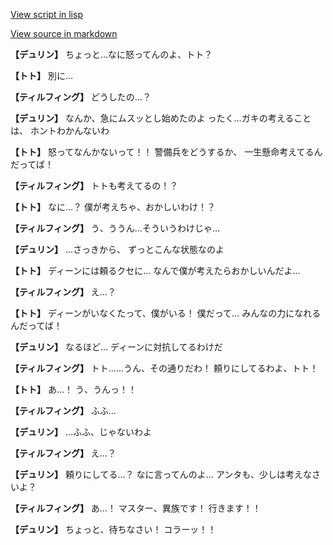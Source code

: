 [View script in lisp](../scripts/1550302.txt)

[View source in markdown](1550302.md)

**【デュリン】**
ちょっと…なに怒ってんのよ、トト？

**【トト】**
別に…

**【ティルフィング】**
どうしたの…？

**【デュリン】**
なんか、急にムスッとし始めたのよ
ったく…ガキの考えることは、
ホントわかんないわ

**【トト】**
怒ってなんかないって！！
警備兵をどうするか、
一生懸命考えてるんだってば！

**【ティルフィング】**
トトも考えてるの！？

**【トト】**
なに…？
僕が考えちゃ、おかしいわけ！？

**【ティルフィング】**
う、ううん…そういうわけじゃ…

**【デュリン】**
…さっきから、
ずっとこんな状態なのよ

**【トト】**
ディーンには頼るクセに…
なんで僕が考えたらおかしいんだよ…

**【ティルフィング】**
え…？

**【トト】**
ディーンがいなくたって、僕がいる！
僕だって…
みんなの力になれるんだってば！

**【デュリン】**
なるほど…
ディーンに対抗してるわけだ

**【ティルフィング】**
トト……うん、その通りだわ！
頼りにしてるわよ、トト！

**【トト】**
あ…！
う、うんっ！！

**【ティルフィング】**
ふふ…

**【デュリン】**
…ふふ、じゃないわよ

**【ティルフィング】**
え…？

**【デュリン】**
頼りにしてる…？
なに言ってんのよ…
アンタも、少しは考えなさいよ？

**【ティルフィング】**
あ…！
マスター、異族です！
行きます！！

**【デュリン】**
ちょっと、待ちなさい！
コラーッ！！